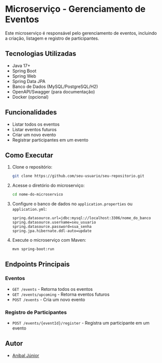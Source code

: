 # Microserviço - Gerenciamento de Eventos

Este microserviço é responsável pelo gerenciamento de eventos, incluindo a criação, listagem e registro de participantes.

## Tecnologias Utilizadas

- Java 17+
- Spring Boot
- Spring Web
- Spring Data JPA
- Banco de Dados (MySQL/PostgreSQL/H2)
- OpenAPI/Swagger (para documentação)
- Docker (opcional)

## Funcionalidades

- Listar todos os eventos
- Listar eventos futuros
- Criar um novo evento
- Registrar participantes em um evento

## Como Executar

1. Clone o repositório:
   ```sh
   git clone https://github.com/seu-usuario/seu-repositorio.git
   ```

2. Acesse o diretório do microserviço:
   ```sh
   cd nome-do-microservico
   ```

3. Configure o banco de dados no `application.properties` ou `application.yml`:
   ```properties
   spring.datasource.url=jdbc:mysql://localhost:3306/nome_do_banco
   spring.datasource.username=seu_usuario
   spring.datasource.password=sua_senha
   spring.jpa.hibernate.ddl-auto=update
   ```

4. Execute o microserviço com Maven:
   ```sh
   mvn spring-boot:run
   ```

## Endpoints Principais

### Eventos

- `GET /events` - Retorna todos os eventos
- `GET /events/upcoming` - Retorna eventos futuros
- `POST /events` - Cria um novo evento

### Registro de Participantes

- `POST /events/{eventId}/register` - Registra um participante em um evento

## Autor

- [Anibal Júnior](https://github.com/anibaljuniorpg)


